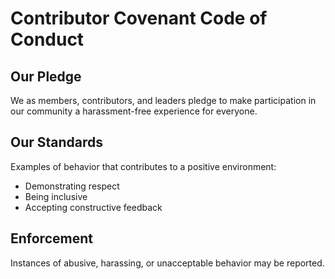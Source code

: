 # Contributor Covenant Code of Conduct

## Our Pledge  
We as members, contributors, and leaders pledge to make participation in our community a harassment-free experience for everyone.  

## Our Standards  
Examples of behavior that contributes to a positive environment:  
- Demonstrating respect  
- Being inclusive  
- Accepting constructive feedback  

## Enforcement  
Instances of abusive, harassing, or unacceptable behavior may be reported.
